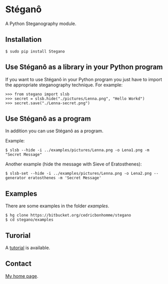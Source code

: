 Stéganô
=======

A Python Steganography module.


Installation
------------

    $ sudo pip install Stegano


Use Stéganô as a library in your Python program
-----------------------------------------------

If you want to use Stéganô in your Python program you just have to import the
appropriate steganography technique. For example:


    >>> from stegano import slsb
    >>> secret = slsb.hide("./pictures/Lenna.png", "Hello Workd")
    >>> secret.save("./Lenna-secret.png")


Use Stéganô as a program
------------------------

In addition you can use Stéganô as a program.

Example:

    $ slsb --hide -i ../examples/pictures/Lenna.png -o Lena1.png -m "Secret Message"

Another example (hide the message  with Sieve of Eratosthenes):

    $ slsb-set --hide -i ../examples/pictures/Lenna.png -o Lena2.png --generator eratosthenes -m 'Secret Message'


Examples
--------

There are some examples in the folder *examples*.

    $ hg clone https://bitbucket.org/cedricbonhomme/stegano
    $ cd stegano/examples


Turorial
--------

A [tutorial](https://stegano.readthedocs.org/en/latest/tutorial) is available.


Contact
-------

[My home page](https://www.cedricbonhomme.org).
